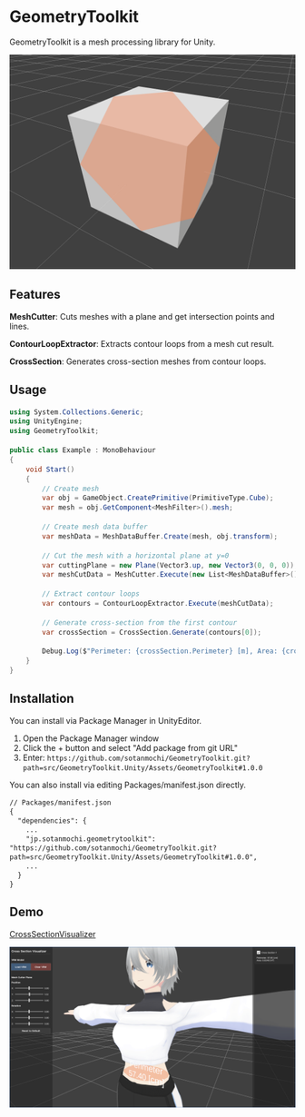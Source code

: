 # GeometryToolkit

GeometryToolkit is a mesh processing library for Unity.

<img src="./GeometryToolkit.png" width=640>

## Features
**MeshCutter**: Cuts meshes with a plane and get intersection points and lines.

**ContourLoopExtractor**: Extracts contour loops from a mesh cut result.

**CrossSection**: Generates cross-section meshes from contour loops.

## Usage
```csharp
using System.Collections.Generic;
using UnityEngine;
using GeometryToolkit;

public class Example : MonoBehaviour
{
    void Start()
    {
        // Create mesh
        var obj = GameObject.CreatePrimitive(PrimitiveType.Cube);
        var mesh = obj.GetComponent<MeshFilter>().mesh;

        // Create mesh data buffer
        var meshData = MeshDataBuffer.Create(mesh, obj.transform);

        // Cut the mesh with a horizontal plane at y=0
        var cuttingPlane = new Plane(Vector3.up, new Vector3(0, 0, 0));
        var meshCutData = MeshCutter.Execute(new List<MeshDataBuffer>(){ meshData }, cuttingPlane);

        // Extract contour loops
        var contours = ContourLoopExtractor.Execute(meshCutData);

        // Generate cross-section from the first contour
        var crossSection = CrossSection.Generate(contours[0]);

        Debug.Log($"Perimeter: {crossSection.Perimeter} [m], Area: {crossSection.SignedArea} [m²], Centroid: {crossSection.Centroid}");
    }
}
```

## Installation
You can install via Package Manager in UnityEditor.

1. Open the Package Manager window
2. Click the + button and select "Add package from git URL"
3. Enter: `https://github.com/sotanmochi/GeometryToolkit.git?path=src/GeometryToolkit.Unity/Assets/GeometryToolkit#1.0.0`

You can also install via editing Packages/manifest.json directly.
```
// Packages/manifest.json
{
  "dependencies": {
    ...
    "jp.sotanmochi.geometrytoolkit": "https://github.com/sotanmochi/GeometryToolkit.git?path=src/GeometryToolkit.Unity/Assets/GeometryToolkit#1.0.0",
    ...
  }
}
```

## Demo

[CrossSectionVisualizer](https://sotanmochi.github.io/GeometryToolkit/CrossSectionVisualizer/)

<img src="./CrossSectionVisualizer.png" width=640>
